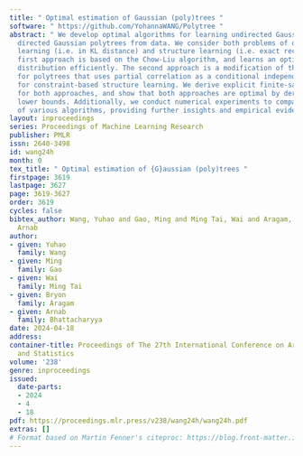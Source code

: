 ```yaml
---
title: " Optimal estimation of Gaussian (poly)trees "
software: " https://github.com/YohannaWANG/Polytree "
abstract: " We develop optimal algorithms for learning undirected Gaussian trees and
  directed Gaussian polytrees from data. We consider both problems of distribution
  learning (i.e. in KL distance) and structure learning (i.e. exact recovery). The
  first approach is based on the Chow-Liu algorithm, and learns an optimal tree-structured
  distribution efficiently. The second approach is a modification of the PC algorithm
  for polytrees that uses partial correlation as a conditional independence tester
  for constraint-based structure learning. We derive explicit finite-sample guarantees
  for both approaches, and show that both approaches are optimal by deriving matching
  lower bounds. Additionally, we conduct numerical experiments to compare the performance
  of various algorithms, providing further insights and empirical evidence. "
layout: inproceedings
series: Proceedings of Machine Learning Research
publisher: PMLR
issn: 2640-3498
id: wang24h
month: 0
tex_title: " Optimal estimation of {G}aussian (poly)trees "
firstpage: 3619
lastpage: 3627
page: 3619-3627
order: 3619
cycles: false
bibtex_author: Wang, Yuhao and Gao, Ming and Ming Tai, Wai and Aragam, Bryon and Bhattacharyya,
  Arnab
author:
- given: Yuhao
  family: Wang
- given: Ming
  family: Gao
- given: Wai
  family: Ming Tai
- given: Bryon
  family: Aragam
- given: Arnab
  family: Bhattacharyya
date: 2024-04-18
address:
container-title: Proceedings of The 27th International Conference on Artificial Intelligence
  and Statistics
volume: '238'
genre: inproceedings
issued:
  date-parts:
  - 2024
  - 4
  - 18
pdf: https://proceedings.mlr.press/v238/wang24h/wang24h.pdf
extras: []
# Format based on Martin Fenner's citeproc: https://blog.front-matter.io/posts/citeproc-yaml-for-bibliographies/
---
```

